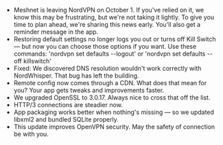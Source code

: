 * Meshnet is leaving NordVPN on October 1. If you've relied on it, we know this may be frustrating, but we're not taking it lightly. To give you time to plan ahead, we're sharing this news early. You'll also get a reminder message in the app.
* Restoring default settings no longer logs you out or turns off Kill Switch — but now you can choose those options if you want. Use these commands: 'nordvpn set defaults --logout' or 'nordvpn set defaults --off killswitch'
* Fixed: We discovered DNS resolution wouldn't work correctly with NordWhisper. That bug has left the building.
* Remote config now comes through a CDN. What does that mean for you? Your app gets tweaks and improvements faster.
* We upgraded OpenSSL to 3.0.17. Always nice to cross that off the list.
* HTTP/3 connections are steadier now.
* App packaging works better when nothing's missing — so we updated libxml2 and bundled SQLite properly.
* This update improves OpenVPN security. May the safety of connection be with you.

